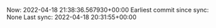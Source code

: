 Now: 2022-04-18 21:38:36.567930+00:00 Earliest commit since sync: None Last sync: 2022-04-18 20:31:55+00:00
